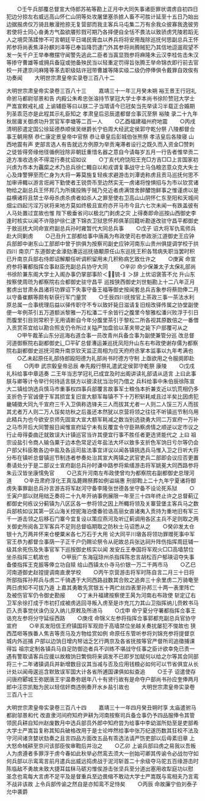 <!-- { "loadSidebar": true } -->
　　○壬午兵部覆总督宣大侍郎苏祐等勘上正月中大同失事诸臣罪状谓虏自初四日犯边分掠左右威远高山怀仁山阴等处攻屠堡塞杀掳人畜不可胜计延至十五日乃始出边据报虏仅万骑且散漫抢掠无复营部而我主客兵马屯集二万有余我众彼寡我逸彼劳若使将士同心奋勇方气盈欲餍殄戮可期乃各择便自全恬不畏法以致骄虏凭陵若蹈无人之境荧荡蹂惨不可言朝廷平日竭民膏血以养兵将将安用哉除巡抚何思副总兵王怀邦参将尚表焦泽孙麒刘泽等已奉旨降罚逮门外其参将尚腾贼犯乃其信地逗遛观望不发一矢千户王举奉檄摆守闻警先逃此二臣者当寘显戮参将麻隆朱云汉李桂佐击朱汉等掺守曹雄等或拥兵备寇或弛备殃民当以轻重定罚得旨张腾王举命锦衣即行前去官校一并逮京问麻隆等革去职级姑许冠带曹雄等降实级二级仍停俸俱令戴罪自效俟有功奏闻
　　大明世宗肃皇帝实录卷三百八十二


大明世宗肃皇帝实录卷三百八十三
　　嘉靖三十一年三月癸未朔  裕王景王行冠礼命驸马都尉邬景和告  内殿公朱希忠张溶持节掌冠大学士李本尚书徐阶赞冠大学士严嵩宣敕戒礼成  上谕辅臣等曰以朕二子当壻请今已冠矣当先举读习半载正合婚期  列圣乖范亦是此程其示礼臣知之  孝肃皇后忌辰遣都督佥事沉至祭  裕陵  录二十九年秋居庸关御虏功升赏官军李塘等二百一人
　　○乙酉福建福州府地震
　　○丙戌清明莭遣定国公徐延德恭顺侯吴继爵长宁伯周大经武定侯郭守乾分祭  八陵都督佥事王朝用祭  恭仁康定景皇帝中官祭  恭让章皇后彭城伯张熊祭  孝洁皇后各陵寝  山西地震有声  吏部言选人有告就远方例原为举贡淹滞者设行之既久而入资金□赞刺之徒皆得旁缘他径循例铨除非朝廷重惜名器之意自今请每岁五月一行告者惟举贡二途方准收选余不得混行奏扰诏如议
　　○丁亥代府饶阳王充□方吉□□上言国家初兴虏为市本为覊縻之术乃总兵徐仁輙自以和戎谓复事战守士马刍粮恣意众克大失士心及烽警狎至而仁身为大将一筹莫施复轻疾求避游击刘潭诡称虏且贡马巡抚何思不加审谛輙以游言诳阙下勤使者王锐赍币至边然实无一虏诸将惶惧招与为市以钦赏诸物给之副总兵王怀邦几为所擒投贿于贼乃兑近者虏满馆舍醉醲饱鲜事之惟谨虏以是益横诸将且禁士卒毋杀虏杀虏者如杀人之罪至使右卫高山山阴怀仁东至阳和天城间烟尘四起污淫万状将来地方莫如终极且宣府亦开马市今且六七次未闻一有跌盖彼有人马处置过宜故也惟  陛下极垂省问以极北门剥虏之灾  上得奏即命巡按山西御史李逢时核实以闻不许隐护徐仁逮下锦衣卫狱思怀邦俱革回籍听勘遂改驻守昌平都御史于敖巡抚大同命宣府副总兵孙时雍暂代大同总兵事
　　○戊子  诏大将军仇鸾师兵赴大同剿虏
　　○己丑升工部都给事中唐禹为布政使司右参政浙江道御史王应钟兵部郎中谢东山工部郎中曾于拱俱为按察司副史应钟河南东山贵州俱提调学校于拱四川  南京广东道御史金濠劾漕运巡抚骆颙原任山东巡抚王积各驽病失职当罢时积已升南京兵部右侍郎诏解颙任听调积留用未几积称病乞致仕许之
　　○庚寅  命宣府参将署都指挥佥事赵臣充副总兵协守大同
　　○辛卯  命少保兼太子太保礼部尚书徐阶兼东阁大学士入阁办事仍掌部事阶＜锍-釒＞辞  上优诏褒答不允  升山东按察使周珫为都察院右佥都御史驻守昌平  巡按狭西御史刘世魁勘上十二八年正月套虏出甘肃永昌诸将功罪诏下失事守备王福等御史按闻套总兵吉象参将蔡勋俸二月以守备崔麒等颇有斩获行军门量赏
　　○壬辰四川抚按官上茶政三事一茶法水利原总属一佥事统理后益以驿传职守不专以致奸毙日滋请复旧规改驿传属之协堂副使便一年例茶引五万道额派黎雅一万松潘二千余皆行之腹里今黎雅松潘兴败浮于引日而腹里引目则常积于无用请断自今年分腹里茶引于黎松二所各视其原数倍之一番僧入贡赏茶宜给以勘合照支仍令所过关隘严加盘验以革夹带之毙下户部覆可从之
　　○甲午裁革山东分巡海右道佥事一员改青州兵备佥事为副使兼管分巡  改总督河道御察院右副都御史辶□平矿总督漕运兼巡抚凤阳升山东右布政使谢存儒为都察院右副都御史巡抚河南升南京钦天监正周相为应天府府丞掌本监事以九年考满也
　　○乙未起原任礼部侍郎殴阳德为礼部尚书时德方守制  上亟欲用之令服阕即赴任
　　○丙申  武宗毅皇帝忌辰  奉先殿行祭礼遣武定侯郭守乾祭  康陵
　　○戊戌礼科给事中章适奏  二王年当志学冠礼已成宜及时出阁讲读礼部请从适言  上曰此事朕与卿等计令举行何待适言朕方以彼渎扰当治何乃借之  兵科给事中朱伯辰徐陈宣大二镇给饷选兵慎马市重事权四事兵部覆言故事军士粮刍本折兼支近以饥荒相仍多支折色于官诚便于军其损宜复旧宣大额军每镇不下十万积斩耗咸且过半矣比因虏犯畿辅徵大同九千宣府三千入卫俱称选锋夫三人而拔其尤者一人则二人馁三万人而拔其尤者万人则二万人馁矣坊秋之后虽还本然犹以京营将领之往往不听镇巡节制乌用此精兵为也今欲安京师先固宣大宣大额军耗减之数当别选骁勇大同二万宣府一万补之马市开后大同警报日闻惟宣府延宁未有反覆宜令守臣熟察虏情之顺逆以定市议之行止毋得委曲迁就致误大计镇巡官当许其便宜行事不胜任者更选贤能代之  上曰  祖宗设盐引令商人输刍粟于边本色常足近年盐法大坏以致多支折色军饷日亏尔等仍会户部父科臣敢各边中盐及各运司盐法事宜详议以闻各镇挑选兵马惟入卫之日听大将分布在镇听总督镇巡节制违者参奏处治其宣大两镇之武官吏兵二部即会议应否更置奏请处分于是二部议士宣府副总兵孙时谦中路参将紫缙游击将军姚冕大同西路参将朱云汉皆坐康懦免官
　　○己亥升河南左布政使曾均为都察院右副都御史总理河道
　　○辛丑肃府淳化王真泓薨赐祭葬如例谥端惠  刑部鞫上二十九年宁夏诸将御虏失事罪副总兵孙言游吉将军赵河守备李隆张世德各坐守备不设论死系狱
　　○壬寅户部以财用绌乏奏将二十九年开纳事例展限一年至三十四年终止许之总督蓟辽都御史何栋议分蓟镇为八区区各一参将领之因上所輙将领及关寨营堡主客兵马之数兵部核如议其第一区山海关控抳海泊倭番验诰高丽女直诸夷入贡持为重地旧有军三千一游击领之后移石门寨今宜复设以策应燕河及听辽蓟调用各区主兵不足则取之两关御史所阅各卫军客兵不足则总督临期取之防秋士马诏悉从之
　　○癸卯发太仓银十九万两并怀来仓梗粟米各七万石于大用  论大同平川墩各将领功罪赠死事中军官王恭为都督佥事荫一子正千户仍赐论祭令从祀故总兵张达祠升阵伤指挥周廷辅一级其余死伤及失事官军下巡按御史核实以闻  发安丘王奉国将军观火□□高墙禁位坐杀指挥三軏故也
　　○甲辰广东海寇琼州杀指挥陈忠言胡松百户郁瑛诏夺失事备倭指挥王克振等俸立功自赎  给山西镇太仆寺马价银一万二千两市马
　　○乙巳河南道御史赵镗提调南直隶学校
　　○丙午京营游击将军时陈自言二月三十日将所部指挥孙邦兵与虏二千骑遇于大同西路战数其合败之追奔三十余里虏二万骑奄至两日虏知不可拔乃遁  上嘉其勇敢先赏银五十两纻丝四表里孙邦三十两一表里阵亡及被伤官军仍令御史勘报
　　○丁未升福建按察使王昺为河南右布政使  斩定辽右卫军余徐打成于市初打成被虏逃回寻叛入虏至是诈充兀力其山卫指挥纳儿赍敕书马匹入贡事觉伏诛仍没入纳儿原敕及所进马
　　○戊申  命宁夏分守署都指挥佥事王诰充左参将分守延绥西路
　　○庚戌  命锦义左参将指挥佥事郭都充副总兵官协守宣府
　　○辛亥发阳信王府镇国将军观勋于高墙禁位坐越关奏扰屡犯不悛故也  狭西苽咂等族番人焦吉等贡马及方物给赏如例  命原任东管听参将刘锦充参将提督京城内外巡捕  户部以边饷日增内帑诎乏乞行两京及各省抚按等官严督所司追徵捕课得旨  祖宗定制各镇兵马自足防御迩者兵不训练不堪战守任事之臣计欲幸免已责一遇有警取请客兵应援以故粮饷日繁倘将来调发不已即岁加赋何以给之尔等其会同部将三十二年诸镇调兵并新增数目议其当减与否及应用钱粮必如何可以节省俱宜从长计处以闻毋逡巡含默致误军国大计各省所逋国课俱如拟查追
　　○壬子  诏遣使存问唐府郾城王弥鈱唐王宇温奏弥鈱年八十有贤行故有是命夺户部尚书孙应奎俸两月郎中汪宗凯黜为民以轻信奸商违例奏开水乡盐引故也
　　大明世宗肃皇帝实录卷三百八十三


大明世宗肃皇帝实录卷三百八十四
　　嘉靖三十一年四月癸丑朔时享  太庙遣驸马都尉邬景和代  改直隶河间府知府尹耕为河南按察司兵备佥事仍予四品服俸令其管领民兵耕自知州赵废数月中选兵部员外郎中知府尝为给事中李幼滋所劾至是吏部希大学士严嵩旨复称其知兵破格改用于是士论哗然给事中张万纪遂历数其狂校不法及守河间诸贪婪状劾奏之且言四品方面改五品有乖选法请严饬吏部以后毋紊旧章  上大怒命械耕至京问该部臣俟审鞫后并治之
　　○乙卯  上谕兵部曰虏之易我以吾叛人为虏遵者多罪浮于虏今春如此秋举必然鸾去须大一创始可卿其传谕令必战勿守如何兵部以示鸾鸾言前月遣兵出威远捣虏战于泥河斩首二十余级夺马驼五百缘游击时陈临敌不勇故未致大捷耳兹秣马砺刃惟俟游击张坚兵至分道出塞用收犁庭功以慰  圣念也鸾每大言虏不足平及是督重兵至边畏缩不敢动大学士严嵩既与鸾相夫乃言鸾不战非该故  上令兵部传谕之然自是亦知鸾不足恃矣
　　○丙辰  命故廉宁伯刘泰子允中袭爵
